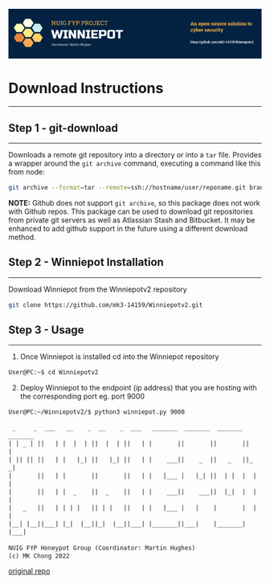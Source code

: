 ![banner](https://github.com/mk3-14159/Winniepotv2/blob/master/banner/README_Banner.png)

# Download Instructions  
---

## Step 1 - git-download
---

Downloads a remote git repository into a directory or into a `tar` file. Provides a wrapper around the `git archive` command, executing a command like this from node:

```sh
git archive --format=tar --remote=ssh://hostname/user/reponame.git branch:folder | tar xf -
```

**NOTE:** Github does not support `git archive`, so this package does not work with Github repos. This package can be used to download git repositories from private git servers as well as Atlassian Stash and Bitbucket. It may be enhanced to add github support in the future using a different download method.

## Step 2 - Winniepot Installation
---

Download Winniepot from the Winniepotv2 repository

```sh
git clone https://github.com/mk3-14159/Winniepotv2.git
```

## Step 3 - Usage 
---

1. Once Winniepot is installed cd into the Winniepot repository

```sh
User@PC:~$ cd Winniepotv2
```

2. Deploy Winniepot to the endpoint (ip address) that you are hosting with the corresponding port eg. port 9000

```sh
User@PC:~/Winniepotv2/$ python3 winniepot.py 9000
```





```
 _     _  ___   __    _  __    _  ___   _______  _______  _______  _______
| | _ | ||   | |  |  | ||  |  | ||   | |       ||       ||       ||       |
| || || ||   | |   |_| ||   |_| ||   | |    ___||    _  ||   _   ||_     _|
|       ||   | |       ||       ||   | |   |___ |   |_| ||  | |  |  |   |  
|       ||   | |  _    ||  _    ||   | |    ___||    ___||  |_|  |  |   |  
|   _   ||   | | | |   || | |   ||   | |   |___ |   |    |       |  |   |  
|__| |__||___| |_|  |__||_|  |__||___| |_______||___|    |_______|  |___|  

NUIG FYP Honeypot Group (Coordinator: Martin Hughes) 
(c) MK Chong 2022
```
[original repo](https://github.com/mk3-14159/Winnie)

 

